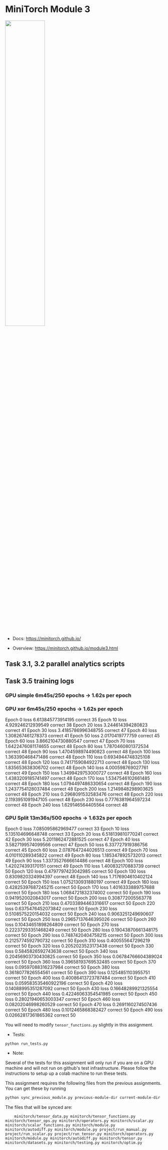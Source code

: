 # MiniTorch Module 3

<img src="https://minitorch.github.io/minitorch.svg" width="50%">

* Docs: https://minitorch.github.io/

* Overview: https://minitorch.github.io/module3.html

## Task 3.1, 3.2 parallel analytics scripts

## Task 3.5 training logs

### GPU simple 6m45s/250 epochs -> 1.62s per epoch

### GPU xor 6m45s/250 epochs -> 1.62s per epoch
Epoch  0  loss  6.613845773914195 correct 35
Epoch  10  loss  4.929246212939549 correct 38
Epoch  20  loss  3.244614394280823 correct 41
Epoch  30  loss  3.4185786996348755 correct 47
Epoch  40  loss  1.308267461278373 correct 41
Epoch  50  loss  2.0170419777759 correct 45
Epoch  60  loss  3.8662104730880547 correct 47
Epoch  70  loss  1.6422476081174655 correct 48
Epoch  80  loss  1.7870460801372534 correct 48
Epoch  90  loss  1.4704598974490823 correct 48
Epoch  100  loss  1.363390468471486 correct 48
Epoch  110  loss  0.6934944748325108 correct 48
Epoch  120  loss  0.7417159084922713 correct 48
Epoch  130  loss  1.835653638306702 correct 48
Epoch  140  loss  4.000598769027761 correct 49
Epoch  150  loss  1.3499429753000727 correct 48
Epoch  160  loss  1.4383209185741497 correct 48
Epoch  170  loss  1.5347546102661485 correct 48
Epoch  180  loss  1.0794497486330654 correct 48
Epoch  190  loss  1.2437754128037484 correct 48
Epoch  200  loss  1.2149848298903625 correct 48
Epoch  210  loss  0.2968091532583476 correct 48
Epoch  220  loss  2.1193951091947105 correct 48
Epoch  230  loss  0.7776381964597234 correct 48
Epoch  240  loss  1.629146564405564 correct 48

### GPU Split 13m36s/500 epochs -> 1.632s per epoch
Epoch  0  loss  7.085095862969477 correct 33
Epoch  10  loss  5.135104696648748 correct 33
Epoch  20  loss  6.518139810770241 correct 42
Epoch  30  loss  5.2011862472881525 correct 47
Epoch  40  loss  3.5827199574099566 correct 47
Epoch  50  loss  6.337727919386756 correct 45
Epoch  60  loss  2.0787647244026513 correct 49
Epoch  70  loss  4.010110289345822 correct 49
Epoch  80  loss  1.1853478925732013 correct 49
Epoch  90  loss  1.3373527666614486 correct 48
Epoch  100  loss  1.420274393170151 correct 49
Epoch  110  loss  1.400832170883739 correct 50
Epoch  120  loss  0.4797797423042985 correct 50
Epoch  130  loss  0.8309820324994397 correct 48
Epoch  140  loss  1.7176904610402124 correct 50
Epoch  150  loss  1.0752130931880197 correct 49
Epoch  160  loss  0.42825397687245215 correct 50
Epoch  170  loss  1.4016333889757688 correct 50
Epoch  180  loss  1.0684721832374002 correct 50
Epoch  190  loss  0.9419520020843017 correct 50
Epoch  200  loss  0.308772005563778 correct 50
Epoch  210  loss  0.47033894463316617 correct 50
Epoch  220  loss  0.6375476452073842 correct 50
Epoch  230  loss  0.5108575220154032 correct 50
Epoch  240  loss  0.9063251249690607 correct 50
Epoch  250  loss  0.29657137646395026 correct 50
Epoch  260  loss  0.10434651898264809 correct 50
Epoch  270  loss  0.22237293351468249 correct 50
Epoch  280  loss  0.19043870661348175 correct 50
Epoch  290  loss  0.7487420404758215 correct 50
Epoch  300  loss  0.2125774592790732 correct 50
Epoch  310  loss  0.400555647296219 correct 50
Epoch  320  loss  0.2052023523173438 correct 50
Epoch  330  loss  0.5845826592743638 correct 50
Epoch  340  loss  0.20456903730430825 correct 50
Epoch  350  loss  0.06784766604389024 correct 50
Epoch  360  loss  0.39658193769532485 correct 50
Epoch  370  loss  0.09597088316237984 correct 50
Epoch  380  loss  0.3618077826554561 correct 50
Epoch  390  loss  0.1254851103955751 correct 50
Epoch  400  loss  0.40086413723787484 correct 50
Epoch  410  loss  0.059583535460922196 correct 50
Epoch  420  loss  0.14088995351287092 correct 50
Epoch  430  loss  0.16648289921325554 correct 50
Epoch  440  loss  0.42246063354541985 correct 50
Epoch  450  loss  0.28021940653003347 correct 50
Epoch  460  loss  0.08202046998260529 correct 50
Epoch  470  loss  0.2691160274507436 correct 50
Epoch  480  loss  0.1012465868382427 correct 50
Epoch  490  loss  0.02662817361865362 correct 50


You will need to modify `tensor_functions.py` slightly in this assignment.

* Tests:

```
python run_tests.py
```

* Note:

Several of the tests for this assignment will only run if you are on a GPU machine and will not
run on github's test infrastructure. Please follow the instructions to setup up a colab machine
to run these tests.

This assignment requires the following files from the previous assignments. You can get these by running

```bash
python sync_previous_module.py previous-module-dir current-module-dir
```

The files that will be synced are:

        minitorch/tensor_data.py minitorch/tensor_functions.py minitorch/tensor_ops.py minitorch/operators.py minitorch/scalar.py minitorch/scalar_functions.py minitorch/module.py minitorch/autodiff.py minitorch/module.py project/run_manual.py project/run_scalar.py project/run_tensor.py minitorch/operators.py minitorch/module.py minitorch/autodiff.py minitorch/tensor.py minitorch/datasets.py minitorch/testing.py minitorch/optim.py